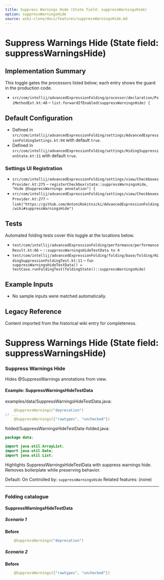```yaml
---
title: Suppress Warnings Hide (State field: suppressWarningsHide)
option: suppressWarningsHide
source: wiki-clone/docs/features/suppressWarningsHide.md
---
```

# Suppress Warnings Hide (State field: suppressWarningsHide)

## Implementation Summary

This toggle gates the processors listed below; each entry shows the guard in the production code.

- `src/com/intellij/advancedExpressionFolding/processor/declaration/PsiMethodExt.kt:48` – `list.forwardIfEnabled(suppressWarningsHide) {`

## Default Configuration

- Defined in `src/com/intellij/advancedExpressionFolding/settings/AdvancedExpressionFoldingSettings.kt:94` with default `true`.
- Defined in `src/com/intellij/advancedExpressionFolding/settings/HidingSuppressionState.kt:11` with default `true`.

### Settings UI Registration

- `src/com/intellij/advancedExpressionFolding/settings/view/CheckboxesProvider.kt:275` – `registerCheckbox(state::suppressWarningsHide, "Hide @SuppressWarnings annotation") {`
- `src/com/intellij/advancedExpressionFolding/settings/view/CheckboxesProvider.kt:277` – `link("https://github.com/AntoniRokitnicki/AdvancedExpressionFolding/wiki#suppressWarningsHide")`

## Tests

Automated folding tests cover this toggle at the locations below.

- `test/com/intellij/advancedExpressionFolding/performance/performanceResult.kt:66` – `::suppressWarningsHideTestData to 4`
- `test/com/intellij/advancedExpressionFolding/folding/base/folding/HidingSuppressionFoldingTest.kt:11` – `fun suppressWarningsHideTestData() = testCase.runFoldingTest(foldingState()::suppressWarningsHide)`

## Example Inputs

- No sample inputs were matched automatically.

## Legacy Reference

Content imported from the historical wiki entry for completeness.

# Suppress Warnings Hide (State field: suppressWarningsHide)

### Suppress Warnings Hide
Hides @SuppressWarnings annotations from view.

#### Example: SuppressWarningsHideTestData

examples/data/SuppressWarningsHideTestData.java:
```java
    @SuppressWarnings("deprecation")
// ...
    @SuppressWarnings({"rawtypes", "unchecked"})
```

folded/SuppressWarningsHideTestData-folded.java:
```java
package data;

import java.util.ArrayList;
import java.util.Date;
import java.util.List;
```

Highlights SuppressWarningsHideTestData with suppress warnings hide.
Removes boilerplate while preserving behavior.

Default: On
Controlled by: `suppressWarningsHide`
Related features: (none)

---
### Folding catalogue

#### SuppressWarningsHideTestData

##### Scenario 1

**Before**
```java
    @SuppressWarnings("deprecation")
```


##### Scenario 2

**Before**
```java
    @SuppressWarnings({"rawtypes", "unchecked"})
```
